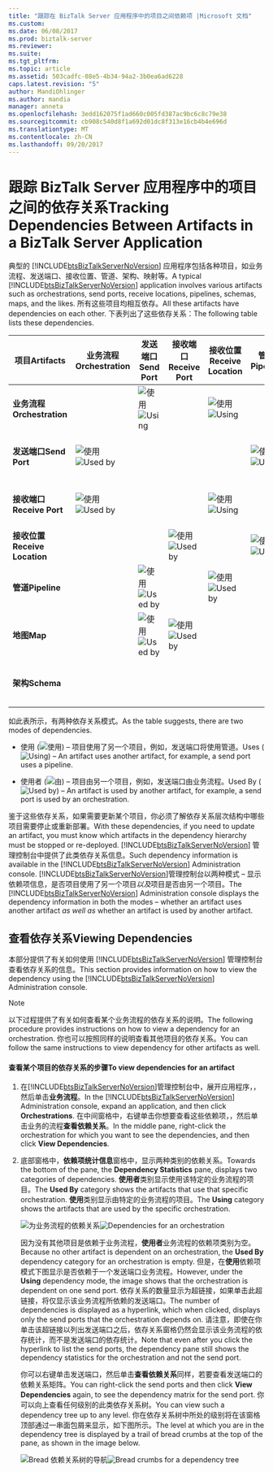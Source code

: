 ```yaml
---
title: "跟踪在 BizTalk Server 应用程序中的项目之间依赖项 |Microsoft 文档"
ms.custom: 
ms.date: 06/08/2017
ms.prod: biztalk-server
ms.reviewer: 
ms.suite: 
ms.tgt_pltfrm: 
ms.topic: article
ms.assetid: 503cadfc-08e5-4b34-94a2-3b0ea6ad6228
caps.latest.revision: "5"
author: MandiOhlinger
ms.author: mandia
manager: anneta
ms.openlocfilehash: 3edd162075f1ad660c005fd387ac9bc6c8c79e38
ms.sourcegitcommit: cb908c540d8f1a692d01dc8f313e16cb4b4e696d
ms.translationtype: MT
ms.contentlocale: zh-CN
ms.lasthandoff: 09/20/2017
---
```

# <a name="tracking-dependencies-between-artifacts-in-a-biztalk-server-application"></a><span data-ttu-id="db182-102">跟踪 BizTalk Server 应用程序中的项目之间的依存关系</span><span class="sxs-lookup"><span data-stu-id="db182-102">Tracking Dependencies Between Artifacts in a BizTalk Server Application</span></span>
<span data-ttu-id="db182-103">典型的 [!INCLUDE[btsBizTalkServerNoVersion](../includes/btsbiztalkservernoversion-md.md)] 应用程序包括各种项目，如业务流程、发送端口、接收位置、管道、架构、映射等。</span><span class="sxs-lookup"><span data-stu-id="db182-103">A typical [!INCLUDE[btsBizTalkServerNoVersion](../includes/btsbiztalkservernoversion-md.md)] application involves various artifacts such as orchestrations, send ports, receive locations, pipelines, schemas, maps, and the likes.</span></span> <span data-ttu-id="db182-104">所有这些项目均相互依存。</span><span class="sxs-lookup"><span data-stu-id="db182-104">All these artifacts have dependencies on each other.</span></span> <span data-ttu-id="db182-105">下表列出了这些依存关系：</span><span class="sxs-lookup"><span data-stu-id="db182-105">The following table lists these dependencies.</span></span>  
  
|<span data-ttu-id="db182-106">项目</span><span class="sxs-lookup"><span data-stu-id="db182-106">Artifacts</span></span>|<span data-ttu-id="db182-107">业务流程</span><span class="sxs-lookup"><span data-stu-id="db182-107">Orchestration</span></span>|<span data-ttu-id="db182-108">发送端口</span><span class="sxs-lookup"><span data-stu-id="db182-108">Send Port</span></span>|<span data-ttu-id="db182-109">接收端口</span><span class="sxs-lookup"><span data-stu-id="db182-109">Receive Port</span></span>|<span data-ttu-id="db182-110">接收位置</span><span class="sxs-lookup"><span data-stu-id="db182-110">Receive Location</span></span>|<span data-ttu-id="db182-111">管道</span><span class="sxs-lookup"><span data-stu-id="db182-111">Pipeline</span></span>|<span data-ttu-id="db182-112">地图</span><span class="sxs-lookup"><span data-stu-id="db182-112">Maps</span></span>|<span data-ttu-id="db182-113">架构</span><span class="sxs-lookup"><span data-stu-id="db182-113">Schemas</span></span>|  
|---------------|-------------------|---------------|------------------|----------------------|--------------|----------|-------------|  
|<span data-ttu-id="db182-114">**业务流程**</span><span class="sxs-lookup"><span data-stu-id="db182-114">**Orchestration**</span></span>||<span data-ttu-id="db182-115">![使用](../core/media/dependency-using-icon.png "Dependency_Using_Icon")</span><span class="sxs-lookup"><span data-stu-id="db182-115">![Using](../core/media/dependency-using-icon.png "Dependency_Using_Icon")</span></span>||<span data-ttu-id="db182-116">![使用](../core/media/dependency-using-icon.png "Dependency_Using_Icon")</span><span class="sxs-lookup"><span data-stu-id="db182-116">![Using](../core/media/dependency-using-icon.png "Dependency_Using_Icon")</span></span>||||  
|<span data-ttu-id="db182-117">**发送端口**</span><span class="sxs-lookup"><span data-stu-id="db182-117">**Send Port**</span></span>|<span data-ttu-id="db182-118">![使用](../core/media/dependency-usedby-icon.png "Dependency_UsedBy_Icon")</span><span class="sxs-lookup"><span data-stu-id="db182-118">![Used by](../core/media/dependency-usedby-icon.png "Dependency_UsedBy_Icon")</span></span>||||<span data-ttu-id="db182-119">![使用](../core/media/dependency-using-icon.png "Dependency_Using_Icon")</span><span class="sxs-lookup"><span data-stu-id="db182-119">![Using](../core/media/dependency-using-icon.png "Dependency_Using_Icon")</span></span>|<span data-ttu-id="db182-120">![使用](../core/media/dependency-using-icon.png "Dependency_Using_Icon")</span><span class="sxs-lookup"><span data-stu-id="db182-120">![Using](../core/media/dependency-using-icon.png "Dependency_Using_Icon")</span></span>||  
|<span data-ttu-id="db182-121">**接收端口**</span><span class="sxs-lookup"><span data-stu-id="db182-121">**Receive Port**</span></span>|<span data-ttu-id="db182-122">![使用](../core/media/dependency-usedby-icon.png "Dependency_UsedBy_Icon")</span><span class="sxs-lookup"><span data-stu-id="db182-122">![Used by](../core/media/dependency-usedby-icon.png "Dependency_UsedBy_Icon")</span></span>|||<span data-ttu-id="db182-123">![使用](../core/media/dependency-using-icon.png "Dependency_Using_Icon")</span><span class="sxs-lookup"><span data-stu-id="db182-123">![Using](../core/media/dependency-using-icon.png "Dependency_Using_Icon")</span></span>||<span data-ttu-id="db182-124">![使用](../core/media/dependency-using-icon.png "Dependency_Using_Icon")</span><span class="sxs-lookup"><span data-stu-id="db182-124">![Using](../core/media/dependency-using-icon.png "Dependency_Using_Icon")</span></span>||  
|<span data-ttu-id="db182-125">**接收位置**</span><span class="sxs-lookup"><span data-stu-id="db182-125">**Receive Location**</span></span>|||<span data-ttu-id="db182-126">![使用](../core/media/dependency-usedby-icon.png "Dependency_UsedBy_Icon")</span><span class="sxs-lookup"><span data-stu-id="db182-126">![Used by](../core/media/dependency-usedby-icon.png "Dependency_UsedBy_Icon")</span></span>||<span data-ttu-id="db182-127">![使用](../core/media/dependency-using-icon.png "Dependency_Using_Icon")</span><span class="sxs-lookup"><span data-stu-id="db182-127">![Using](../core/media/dependency-using-icon.png "Dependency_Using_Icon")</span></span>|||  
|<span data-ttu-id="db182-128">**管道**</span><span class="sxs-lookup"><span data-stu-id="db182-128">**Pipeline**</span></span>||<span data-ttu-id="db182-129">![使用](../core/media/dependency-usedby-icon.png "Dependency_UsedBy_Icon")</span><span class="sxs-lookup"><span data-stu-id="db182-129">![Used by](../core/media/dependency-usedby-icon.png "Dependency_UsedBy_Icon")</span></span>||<span data-ttu-id="db182-130">![使用](../core/media/dependency-usedby-icon.png "Dependency_UsedBy_Icon")</span><span class="sxs-lookup"><span data-stu-id="db182-130">![Used by](../core/media/dependency-usedby-icon.png "Dependency_UsedBy_Icon")</span></span>||||  
|<span data-ttu-id="db182-131">**地图**</span><span class="sxs-lookup"><span data-stu-id="db182-131">**Map**</span></span>||<span data-ttu-id="db182-132">![使用](../core/media/dependency-usedby-icon.png "Dependency_UsedBy_Icon")</span><span class="sxs-lookup"><span data-stu-id="db182-132">![Used by](../core/media/dependency-usedby-icon.png "Dependency_UsedBy_Icon")</span></span>|<span data-ttu-id="db182-133">![使用](../core/media/dependency-usedby-icon.png "Dependency_UsedBy_Icon")</span><span class="sxs-lookup"><span data-stu-id="db182-133">![Used by](../core/media/dependency-usedby-icon.png "Dependency_UsedBy_Icon")</span></span>||||<span data-ttu-id="db182-134">![使用](../core/media/dependency-using-icon.png "Dependency_Using_Icon")</span><span class="sxs-lookup"><span data-stu-id="db182-134">![Using](../core/media/dependency-using-icon.png "Dependency_Using_Icon")</span></span>|  
|<span data-ttu-id="db182-135">**架构**</span><span class="sxs-lookup"><span data-stu-id="db182-135">**Schema**</span></span>||||||<span data-ttu-id="db182-136">![使用](../core/media/dependency-usedby-icon.png "Dependency_UsedBy_Icon")</span><span class="sxs-lookup"><span data-stu-id="db182-136">![Used by](../core/media/dependency-usedby-icon.png "Dependency_UsedBy_Icon")</span></span>||  
  
 <span data-ttu-id="db182-137">如此表所示，有两种依存关系模式。</span><span class="sxs-lookup"><span data-stu-id="db182-137">As the table suggests, there are two modes of dependencies.</span></span>  
  
-   <span data-ttu-id="db182-138">使用 (![使用](../core/media/dependency-using-icon.png "Dependency_Using_Icon")) – 项目使用了另一个项目，例如，发送端口将使用管道。</span><span class="sxs-lookup"><span data-stu-id="db182-138">Uses (![Using](../core/media/dependency-using-icon.png "Dependency_Using_Icon")) – An artifact uses another artifact, for example, a send port uses a pipeline.</span></span>  
  
-   <span data-ttu-id="db182-139">使用者 (![由](../core/media/dependency-usedby-icon.png "Dependency_UsedBy_Icon")) – 项目由另一个项目，例如，发送端口由业务流程。</span><span class="sxs-lookup"><span data-stu-id="db182-139">Used By (![Used by](../core/media/dependency-usedby-icon.png "Dependency_UsedBy_Icon")) – An artifact is used by another artifact, for example, a send port is used by an orchestration.</span></span>  
  
 <span data-ttu-id="db182-140">鉴于这些依存关系，如果需要更新某个项目，你必须了解依存关系层次结构中哪些项目需要停止或重新部署。</span><span class="sxs-lookup"><span data-stu-id="db182-140">With these dependencies, if you need to update an artifact, you must know which artifacts in the dependency hierarchy must be stopped or re-deployed.</span></span> <span data-ttu-id="db182-141">[!INCLUDE[btsBizTalkServerNoVersion](../includes/btsbiztalkservernoversion-md.md)] 管理控制台中提供了此类依存关系信息。</span><span class="sxs-lookup"><span data-stu-id="db182-141">Such dependency information is available in the [!INCLUDE[btsBizTalkServerNoVersion](../includes/btsbiztalkservernoversion-md.md)] Administration console.</span></span> <span data-ttu-id="db182-142">[!INCLUDE[btsBizTalkServerNoVersion](../includes/btsbiztalkservernoversion-md.md)]管理控制台以两种模式 – 显示依赖项信息，是否项目使用了另一个项目*以及*项目是否由另一个项目。</span><span class="sxs-lookup"><span data-stu-id="db182-142">The [!INCLUDE[btsBizTalkServerNoVersion](../includes/btsbiztalkservernoversion-md.md)] Administration console displays the dependency information in both the modes – whether an artifact uses another artifact *as well as* whether an artifact is used by another artifact.</span></span>  
  
## <a name="viewing-dependencies"></a><span data-ttu-id="db182-143">查看依存关系</span><span class="sxs-lookup"><span data-stu-id="db182-143">Viewing Dependencies</span></span>  
 <span data-ttu-id="db182-144">本部分提供了有关如何使用 [!INCLUDE[btsBizTalkServerNoVersion](../includes/btsbiztalkservernoversion-md.md)] 管理控制台查看依存关系的信息。</span><span class="sxs-lookup"><span data-stu-id="db182-144">This section provides information on how to view the dependency using the [!INCLUDE[btsBizTalkServerNoVersion](../includes/btsbiztalkservernoversion-md.md)] Administration console.</span></span>  
  
> [!NOTE]
>  <span data-ttu-id="db182-145">以下过程提供了有关如何查看某个业务流程的依存关系的说明。</span><span class="sxs-lookup"><span data-stu-id="db182-145">The following procedure provides instructions on how to view a dependency for an orchestration.</span></span> <span data-ttu-id="db182-146">你也可以按照同样的说明查看其他项目的依存关系。</span><span class="sxs-lookup"><span data-stu-id="db182-146">You can follow the same instructions to view dependency for other artifacts as well.</span></span>  
  
#### <a name="to-view-dependencies-for-an-artifact"></a><span data-ttu-id="db182-147">查看某个项目的依存关系的步骤</span><span class="sxs-lookup"><span data-stu-id="db182-147">To view dependencies for an artifact</span></span>  
  
1.  <span data-ttu-id="db182-148">在[!INCLUDE[btsBizTalkServerNoVersion](../includes/btsbiztalkservernoversion-md.md)]管理控制台中，展开应用程序，，然后单击**业务流程**。</span><span class="sxs-lookup"><span data-stu-id="db182-148">In the [!INCLUDE[btsBizTalkServerNoVersion](../includes/btsbiztalkservernoversion-md.md)] Administration console, expand an application, and then click **Orchestrations**.</span></span> <span data-ttu-id="db182-149">在中间窗格中，右键单击你想要查看这些依赖项，，然后单击业务的流程**查看依赖关系**。</span><span class="sxs-lookup"><span data-stu-id="db182-149">In the middle pane, right-click the orchestration for which you want to see the dependencies, and then click **View Dependencies**.</span></span>  
  
2.  <span data-ttu-id="db182-150">底部窗格中，**依赖项统计信息**窗格中，显示两种类别的依赖关系。</span><span class="sxs-lookup"><span data-stu-id="db182-150">Towards the bottom of the pane, the **Dependency Statistics** pane, displays two categories of dependencies.</span></span> <span data-ttu-id="db182-151">**使用者**类别显示使用该特定的业务流程的项目。</span><span class="sxs-lookup"><span data-stu-id="db182-151">The **Used By** category shows the artifacts that use that specific orchestration.</span></span> <span data-ttu-id="db182-152">**使用**类别显示由特定的业务流程的项目。</span><span class="sxs-lookup"><span data-stu-id="db182-152">The **Using** category shows the artifacts that are used by the specific orchestration.</span></span>  
  
     <span data-ttu-id="db182-153">![为业务流程的依赖关系](../core/media/dependency-orchestration.jpg "Dependency_Orchestration")</span><span class="sxs-lookup"><span data-stu-id="db182-153">![Dependencies for an orchestration](../core/media/dependency-orchestration.jpg "Dependency_Orchestration")</span></span>  
  
     <span data-ttu-id="db182-154">因为没有其他项目是依赖于业务流程，**使用者**业务流程的依赖项类别为空。</span><span class="sxs-lookup"><span data-stu-id="db182-154">Because no other artifact is dependent on an orchestration, the **Used By** dependency category for an orchestration is empty.</span></span> <span data-ttu-id="db182-155">但是，在**使用**依赖项模式下图显示是否依赖于一个发送端口业务流程。</span><span class="sxs-lookup"><span data-stu-id="db182-155">However, under the **Using** dependency mode, the image shows that the orchestration is dependent on one send port.</span></span> <span data-ttu-id="db182-156">依存关系的数量显示为超链接，如果单击此超链接，将仅显示该业务流程所依赖的发送端口。</span><span class="sxs-lookup"><span data-stu-id="db182-156">The number of dependencies is displayed as a hyperlink, which when clicked, displays only the send ports that the orchestration depends on.</span></span> <span data-ttu-id="db182-157">请注意，即使在你单击该超链接以列出发送端口之后，依存关系窗格仍然会显示该业务流程的依存统计，而不是发送端口的依存统计。</span><span class="sxs-lookup"><span data-stu-id="db182-157">Note that even after you click the hyperlink to list the send ports, the dependency pane still shows the dependency statistics for the orchestration and not the send port.</span></span>  
  
     <span data-ttu-id="db182-158">你可以右键单击发送端口，然后单击**查看依赖关系**同样，若要查看发送端口的依赖关系矩阵。</span><span class="sxs-lookup"><span data-stu-id="db182-158">You can right-click the send ports and then click **View Dependencies** again, to see the dependency matrix for the send port.</span></span> <span data-ttu-id="db182-159">你可以向上查看任何级别的此类依存关系树。</span><span class="sxs-lookup"><span data-stu-id="db182-159">You can view such a dependency tree up to any level.</span></span> <span data-ttu-id="db182-160">你在依存关系树中所处的级别将在该窗格顶部通过一串面包屑来显示，如下图所示。</span><span class="sxs-lookup"><span data-stu-id="db182-160">The level at which you are in the dependency tree is displayed by a trail of bread crumbs at the top of the pane, as shown in the image below.</span></span>  
  
     <span data-ttu-id="db182-161">![Bread 依赖关系树的导航](../core/media/dependency-breadcrumbs.jpg "Dependency_BreadCrumbs")</span><span class="sxs-lookup"><span data-stu-id="db182-161">![Bread crumbs for a dependency tree](../core/media/dependency-breadcrumbs.jpg "Dependency_BreadCrumbs")</span></span>